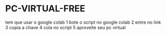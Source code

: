 # PC-VIRTUAL-FREE
tem que usar o google colab
1  bote o script no google colab
2  entre no link
3  copia a chave
4  cola no script
5  aproveite seu pc virtual

